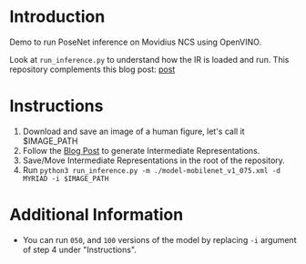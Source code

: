# Introduction
   Demo to run PoseNet inference on Movidius NCS using OpenVINO.

   Look at `run_inference.py` to understand how the IR is loaded and run. This repository complements this blog post: [post]()

# Instructions
1. Download and save an image of a human figure, let's call it $IMAGE_PATH
2. Follow the [Blog Post](https://medium.com/@oviyum/real-time-human-pose-estimation-on-the-edge-with-movidius-ncs-and-openvino-ac3b13536) to generate Intermediate Representations.
3. Save/Move Intermediate Representations in the root of the repository.
4. Run `python3 run_inference.py -m ./model-mobilenet_v1_075.xml -d MYRIAD -i $IMAGE_PATH`

# Additional Information
- You can run `050`, and `100` versions of the model by replacing `-i` argument of step 4 under "Instructions".
